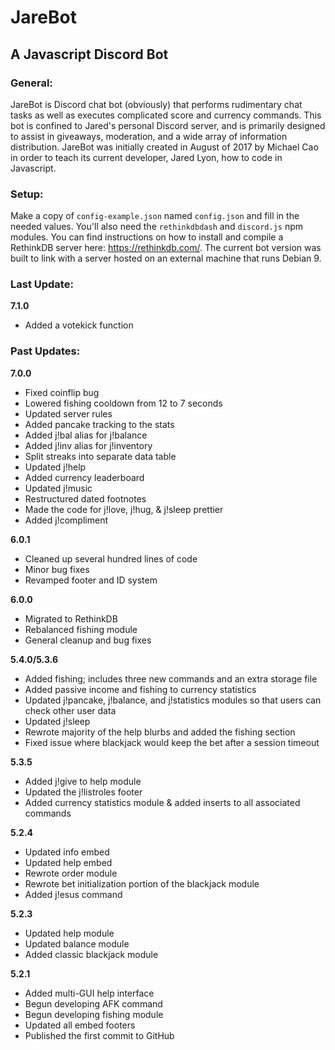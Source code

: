 # JareBot
## A Javascript Discord Bot

### General:
JareBot is Discord chat bot (obviously) that performs rudimentary chat tasks as well as executes complicated score and currency commands. This bot is confined to Jared's personal Discord server, and is primarily designed to assist in giveaways, moderation, and a wide array of information distribution. JareBot was initially created in August of 2017 by Michael Cao in order to teach its current developer, Jared Lyon, how to code in Javascript.

### Setup:
Make a copy of `config-example.json` named `config.json` and fill in the needed values. You'll also need the `rethinkdbdash` and `discord.js` npm modules. You can find instructions on how to install and compile a RethinkDB server here: https://rethinkdb.com/. The current bot version was built to link with a server hosted on an external machine that runs Debian 9.

### Last Update:
**7.1.0**
- Added a votekick function

### Past Updates:
**7.0.0**
- Fixed coinflip bug
- Lowered fishing cooldown from 12 to 7 seconds
- Updated server rules
- Added pancake tracking to the stats
- Added j!bal alias for j!balance
- Added j!inv alias for j!inventory
- Split streaks into separate data table
- Updated j!help
- Added currency leaderboard
- Updated j!music
- Restructured dated footnotes
- Made the code for j!love, j!hug, & j!sleep prettier
- Added j!compliment

**6.0.1**
- Cleaned up several hundred lines of code
- Minor bug fixes
- Revamped footer and ID system

**6.0.0**
- Migrated to RethinkDB
- Rebalanced fishing module
- General cleanup and bug fixes

**5.4.0/5.3.6**
- Added fishing; includes three new commands and an extra storage file
- Added passive income and fishing to currency statistics
- Updated j!pancake, j!balance, and j!statistics modules so that users can check other user data
- Updated j!sleep
- Rewrote majority of the help blurbs and added the fishing section
- Fixed issue where blackjack would keep the bet after a session timeout

**5.3.5**
- Added j!give to help module
- Updated the j!listroles footer
- Added currency statistics module & added inserts to all associated commands

**5.2.4**
- Updated info embed
- Updated help embed
- Rewrote order module
- Rewrote bet initialization portion of the blackjack module
- Added j!esus command

**5.2.3**
- Updated help module
- Updated balance module
- Added classic blackjack module

**5.2.1**
- Added multi-GUI help interface
- Begun developing AFK command
- Begun developing fishing module
- Updated all embed footers
- Published the first commit to GitHub
